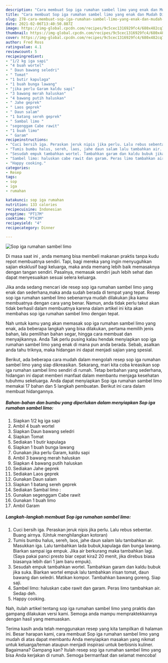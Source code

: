 ```yaml
---
description: "Cara membuat Sop iga rumahan sambel limo yang enak dan Mudah Dibuat"
title: "Cara membuat Sop iga rumahan sambel limo yang enak dan Mudah Dibuat"
slug: 278-cara-membuat-sop-iga-rumahan-sambel-limo-yang-enak-dan-mudah-dibuat
date: 2021-02-06T13:40:50.887Z
image: https://img-global.cpcdn.com/recipes/9c5cec1316929fc4/680x482cq70/sop-iga-rumahan-sambel-limo-foto-resep-utama.jpg
thumbnail: https://img-global.cpcdn.com/recipes/9c5cec1316929fc4/680x482cq70/sop-iga-rumahan-sambel-limo-foto-resep-utama.jpg
cover: https://img-global.cpcdn.com/recipes/9c5cec1316929fc4/680x482cq70/sop-iga-rumahan-sambel-limo-foto-resep-utama.jpg
author: Fred Ross
ratingvalue: 4.1
reviewcount: 5
recipeingredient:
- "1/2 kg iga sapi"
- "4 buah wortel"
- " Daun bawang seledri"
- " Tomat"
- "1 butir kapulaga"
- "1 buah bunga lawang"
- "jika perlu Garam kaldu sapi"
- "3 bawang merah haluskan"
- "4 bawang putih haluskan"
- " Jahe geprek"
- " Laos geprek"
- " Daun salam"
- "1 batang sereh geprek"
- " Sambal limo "
- "segenggam Cabe rawit"
- "1 buah limo"
- " Garam"
recipeinstructions:
- "Cuci bersih iga. Peraskan jeruk nipis jika perlu. Lalu rebus sebentar. Buang airnya. (Untuk menghilangkan kotoran)"
- "Tumis bumbu halus, sereh, laos, jahe daun salam lalu tambahkan air. Masukkan iga. Lalu tambahkan lada bubuk,kapulaga dan bunga lawang. Biarkan sampai iga empuk. Jika air berkurang maka tambahkan lagi. (Saya pakai panci presto biar cepat kira2 20 menit, jika direbus biasa biasanya lebih dari 1 jam baru empuk)."
- "Sesudah empuk tambahkan wortel. Tambahkan garam dan kaldu bubuk jika suka. Biarkan wortel empuk lalu tambahkan irisan tomat, daun bawang dan seledri. Matikan kompor. Tambahkan bawang goreng. Siap saji."
- "Sambel limo: haluskan cabe rawit dan garam. Peras limo tambahkan air. Sedap deh."
- "Happy cooking."
categories:
- Resep
tags:
- sop
- iga
- rumahan

katakunci: sop iga rumahan 
nutrition: 133 calories
recipecuisine: Indonesian
preptime: "PT17M"
cooktime: "PT43M"
recipeyield: "4"
recipecategory: Dinner

---
```



![Sop iga rumahan sambel limo](https://img-global.cpcdn.com/recipes/9c5cec1316929fc4/680x482cq70/sop-iga-rumahan-sambel-limo-foto-resep-utama.jpg)

Di masa  saat ini , anda memang bisa membeli makanan praktis tanpa kudu repot membuatnya sendiri. Tapi, bagi mereka yang ingin menyuguhkan sajian eksklusif bagi keluarga, maka anda memang lebih baik memasaknya dengan tangan sendiri. Pasalnya, memasak sendiri jauh lebih sehat dan dapat menyesuaikan sesuai selera keluarga.

Jika anda sedang mencari ide resep sop iga rumahan sambel limo yang enak dan sederhana,maka anda sudah berada di tempat yang tepat. Resep sop iga rumahan sambel limo  sebenarnya mudah dilakukan jika kamu membuatnya dengan cara yang benar. Namun, anda tidak perlu takut akan tidak berhasil dalam membuatnya 
karena dalam artikel ini kita akan membahas sop iga rumahan sambel limo dengan tepat.  



Nah untuk kamu yang akan memasak sop iga rumahan sambel limo yang enak, ada beberapa langkah yang bisa dilakukan, pertama memilih jenis bahan, lalu pemilihan bahan segar, hingga cara membuat dan menyajikannya. Anda Tak perlu pusing kalau hendak menyiapkan sop iga rumahan sambel limo yang enak di mana pun anda berada. Sebab, asalkan anda  tahu triknya, maka hidangan ini dapat menjadi sajian yang spesial.

Berikut, ada beberapa cara mudah dalam mengolah resep sop iga rumahan sambel limo yang siap dikreasikan. Sekarang, mari kita coba kreasikan sop iga rumahan sambel limo sendiri di rumah. Tetap berbahan yang sederhana, hidangan ini dapat memberi manfaat dalam membantu menjaga kesehatan tubuhmu sekeluarga. Anda dapat menyiapkan Sop iga rumahan sambel limo memakai 17 bahan dan 5 langkah pembuatan. Berikut ini cara dalam membuat hidangannya.

<!--inarticleads1-->

##### Bahan-bahan dan bumbu yang diperlukan dalam menyiapkan Sop iga rumahan sambel limo:

1. Siapkan 1/2 kg iga sapi
1. Ambil 4 buah wortel
1. Siapkan  Daun bawang seledri
1. Siapkan  Tomat
1. Sediakan 1 butir kapulaga
1. Siapkan 1 buah bunga lawang
1. Gunakan jika perlu Garam, kaldu sapi
1. Ambil 3 bawang merah haluskan
1. Siapkan 4 bawang putih haluskan
1. Sediakan  Jahe geprek
1. Sediakan  Laos geprek
1. Gunakan  Daun salam
1. Siapkan 1 batang sereh geprek
1. Sediakan  Sambal limo :
1. Gunakan segenggam Cabe rawit
1. Gunakan 1 buah limo
1. Ambil  Garam




<!--inarticleads2-->

##### Langkah-langkah membuat Sop iga rumahan sambel limo:

1. Cuci bersih iga. Peraskan jeruk nipis jika perlu. Lalu rebus sebentar. Buang airnya. (Untuk menghilangkan kotoran)
1. Tumis bumbu halus, sereh, laos, jahe daun salam lalu tambahkan air. Masukkan iga. Lalu tambahkan lada bubuk,kapulaga dan bunga lawang. Biarkan sampai iga empuk. Jika air berkurang maka tambahkan lagi. (Saya pakai panci presto biar cepat kira2 20 menit, jika direbus biasa biasanya lebih dari 1 jam baru empuk).
1. Sesudah empuk tambahkan wortel. Tambahkan garam dan kaldu bubuk jika suka. Biarkan wortel empuk lalu tambahkan irisan tomat, daun bawang dan seledri. Matikan kompor. Tambahkan bawang goreng. Siap saji.
1. Sambel limo: haluskan cabe rawit dan garam. Peras limo tambahkan air. Sedap deh.
1. Happy cooking.




Nah, itulah artikel tentang  sop iga rumahan sambel limo  yang praktis dan gampang dilakukan versi kami. Semoga anda mampu mempraktekkannya dengan hasil yang memuaskan. 

Terima kasih anda telah menggunakan resep yang kita tampilkan di halaman ini. Besar harapan kami, cara membuat  Sop iga rumahan sambel limo yang mudah di atas dapat membantu Anda menyiapkan masakan yang nikmat untuk keluarga/teman ataupun menjadi inspirasi untuk berbisnis kuliner. Bagaimana? Gampang kan? Itulah resep sop iga rumahan sambel limo yang bisa Anda kerjakan di rumah. Semoga bermanfaat dan selamat mencoba!

